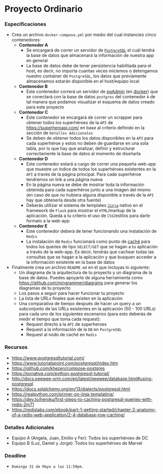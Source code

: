 # Proyecto Ordinario

### Especificaciones

* Crea un archivo `docker-compose.yml` por medio del cual instancies cinco contenedores:
  * **Contenedor A**
    * Se encargará de correr un servidor de [`PostgreSQL`](https://hub.docker.com/_/postgres) el cuál tendrá la base de datos que almacenará la información de nuestra app en general
    * La base de datos debe de tener persistencia habilitada para el host, es decir, no importa cuantas veces iniciemos o detengamos nuestro container de `PostgreSQL`, los datos que previamente almacenamos estarán disponible en el host/equipo local
  * **Contenedor B**
    * Este contenedor correrá un servidor de [pgAdmin](https://www.pgadmin.org/) (en [docker](https://hub.docker.com/r/dpage/pgadmin4/)) que se conectará con la base de datos `postgres` del contenedor `A` de tal manera que podamos visualizar el esquema de datos creado para este proyecto
  * **Contenedor C**
    * Este contenedor se encargará de correr un scrapper para obtener todos los superhéroes de la `API` de https://superheroapi.com/ en base al criterio definido en la sección de `Detalles Adicionales`
    * Se deben de obtener todos los datos disponibles en la `API` para cada superhéroe y estos no deben de guardarse en una sola tabla, por lo que hay que analizar, definir y estructurar correctamente la base de datos al momento de diseñarla
  * **Contenedor D**
    * Este contenedor estará a cargo de correr una pequeña web-app que muestre un índice de todos los superhéroes existentes en la `API` a través de la página principal. Para cada superhéroe tendremos un link a una página nueva
    * En la página nueva se debe de mostrar toda la información obtenida para cada superhéroe junto a una imágen del mismo (en caso de que no hubiera alguna disponible a través de la `API` hay que obtenerla desde otra fuente)
    * Deberás utilizar el sistema de templates [`Jinja`](https://flask.palletsprojects.com/en/1.1.x/tutorial/templates/) nativo en el framework de `Flask` para mostrar el `HTML`/markup de la aplicación. Queda a tu criterio el uso de `CSS`/estilos para darle formato a la web-app
  * **Contenedor E**
    * Este contenedor deberá de tener funcionando una instalación de `Redis`
    * La instalación de `Redis` funcionará como punto de [caché](https://en.wikipedia.org/wiki/Cache_(computing)) para todos los queries de tipo `SELECT/GET` que se hagan a tu aplicación a través de la web-app. Es decir, tendrás que cachear todas las consultas que se hagan a la aplicación y que busquen acceder a la información existente en la base de datos
* Finalmente crea un archivo `README.md` en el que incluyas lo siguiente:
  * Un diagrama de la arquitectura de tu proyecto y un diagrama de la base de datos. Puedes apoyarte de alguna herramienta como https://github.com/mingrammer/diagrams para generar los diagramas de tu proyecto
  * Los pasos a seguir para hacer funcionar tu proyecto
  * La lista de URLs finales que existen en la aplicación
  * Una comparativa de tiempo después de hacer un query a un subconjunto de las URLs existentes en la aplicación (50 - 100 URLs) para cada uno de los siguientes escenarios (para esto deberás de medir el tiempo que toma cada request):
    * Request directo a la `API` de superheroes
    * Request a la información de la `DB` en `PostgreSQL`
    * Request al nodo de caché en `Redis`

### Recursos
* https://www.postgresqltutorial.com/
* https://www.tutorialspoint.com/postgresql/index.htm
* https://github.com/khezen/compose-postgres
* https://pynative.com/python-postgresql-tutorial/
* http://docs.peewee-orm.com/en/latest/peewee/database.html#using-postgresql
* https://docs.sqlalchemy.org/en/13/dialects/postgresql.html
* https://realpython.com/primer-on-jinja-templating/
* https://dev.to/heroku/first-steps-to-caching-postgresql-queries-with-redis-2m71
* https://redislabs.com/ebook/part-1-getting-started/chapter-2-anatomy-of-a-redis-web-application/2-4-database-row-caching/

### Detalles Adicionales
* Equipo A (Angela, Juan, Emilio y Fer): Todos los superhéroes de DC
* Equipo B (Luz, Daniel y Jorge): Todos los superhéroes de Marvel

### Deadline

* `Domingo 31 de Mayo a las 11:59pm`.
